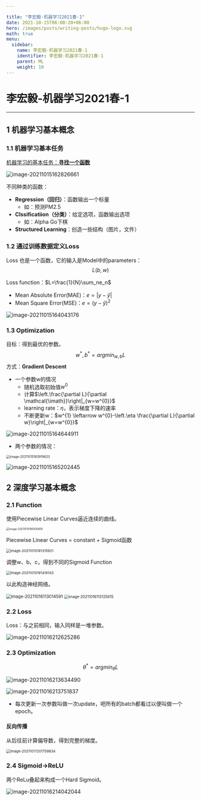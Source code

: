 ```yaml
---

title: "李宏毅-机器学习2021春-1"
date: 2021-10-15T06:00:20+06:00
hero: /images/posts/writing-posts/hugo-logo.svg
math: true
menu:
  sidebar:
    name: 李宏毅-机器学习2021春-1
    identifier: 李宏毅-机器学习2021春-1
    parent: ML
    weight: 10
---
```


# 李宏毅-机器学习2021春-1

---

## 1 机器学习基本概念

### 1.1 机器学习基本任务

<u>机器学习的基本任务：**寻找一个函数**</u>

![image-20211015162826661](/images/posts/ML/image-20211015162826661.png)

不同种类的函数：

* **Regression（回归）**：函数输出一个标量
  * 如：预测PM2.5
* **Clssificatiion（分类）**：给定选项，函数输出选项
  * 如：Alpha Go下棋
* **Structured Learning**：创造一些结构（图片，文件）

### 1.2 通过训练数据定义Loss

Loss 也是一个函数，它的输入是Model中的parameters：
$$
L(b,w)
$$

Loss function：$L=\frac{1}{N}\sum_ne_n$

* Mean Absolute Error(MAE)：$e=|y-\hat{y}|$
* Mean Square Error(MSE)：$e=(y-\hat{y})^2$

![image-20211015164043176](/images/posts/ML/image-20211015164043176.png)

### 1.3 Optimization

目标：得到最优的参数。
$$
w^*, b^*=arg min _{w, b} L
$$
方式：**Gradient Descent**

* 一个参数w的情况
  * 随机选取初始值$w^0$
  * 计算$\left.\frac{\partial L}{\partial \mathcal{\imath}}\right|_{w=w^{0}}$
  * learning rate：$\eta$，表示梯度下降的速率
  * 不断更新w：$w^{1} \leftarrow w^{0}-\left.\eta \frac{\partial L}{\partial w}\right|_{w=w^{0}}$

![image-20211015164644911](/images/posts/ML/image-20211015164644911.png)

* 两个参数的情况：

<img src="/images/posts/ML/image-20211015183919623.png" alt="image-20211015183919623" style="zoom:60%;" />

![image-20211015165202445](/images/posts/ML/image-20211015165202445.png)

## 2 深度学习基本概念

### 2.1 Function

使用Piecewise Linear Curves逼近连续的曲线。

<img src="/images/posts/ML/image-20211015185500819.png" alt="image-20211015185500819" style="zoom:50%;" />

Piecewise Linear Curves = constant  + Sigmoid函数

 <img src="/images/posts/ML/image-20211015191315921.png" alt="image-20211015191315921" style="zoom:67%;" />

调整w、b、c，得到不同的Sigmoid Function

<img src="/images/posts/ML/image-20211015191419143.png" alt="image-20211015191419143" style="zoom:67%;" /> 

以此构造神经网络。

<img src="/images/posts/ML/image-20211016113014591.png" alt="image-20211016113014591" style="zoom:80%;" />

<img src="/images/posts/ML/image-20211016113125615.png" alt="image-20211016113125615" style="zoom:70%;" /> 

### 2.2 Loss

Loss：与之前相同，输入同样是一堆参数。

![image-20211016212625286](/images/posts/ML/image-20211016212625286.png)

### 2.3 Optimization

$$
\theta^*=arg min_\theta L
$$

![image-20211016213634490](/images/posts/ML/image-20211016213634490.png)

![image-20211016213751837](/images/posts/ML/image-20211016213751837.png)

* 每次更新一次参数叫做一次update，吧所有的batch都看过以便叫做一个epoch。

#### 反向传播

从后往前计算偏导数，得到完整的梯度。

<img src="/images/posts/ML/image-20211017201759834.png" alt="image-20211017201759834" style="zoom:67%;" /> 

### 2.4 Sigmoid->ReLU

两个ReLu叠起来构成一个Hard Sigmoid。

![image-20211016214042044](/images/posts/ML/image-20211016214042044.png)

